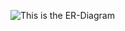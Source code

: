 ![This is the ER-Diagram](https://private-user-images.githubusercontent.com/180965862/420025876-a6012a59-9795-48f0-b10c-ceb60038ad91.png?jwt=eyJhbGciOiJIUzI1NiIsInR5cCI6IkpXVCJ9.eyJpc3MiOiJnaXRodWIuY29tIiwiYXVkIjoicmF3LmdpdGh1YnVzZXJjb250ZW50LmNvbSIsImtleSI6ImtleTUiLCJleHAiOjE3NDE1NDUxNDAsIm5iZiI6MTc0MTU0NDg0MCwicGF0aCI6Ii8xODA5NjU4NjIvNDIwMDI1ODc2LWE2MDEyYTU5LTk3OTUtNDhmMC1iMTBjLWNlYjYwMDM4YWQ5MS5wbmc_WC1BbXotQWxnb3JpdGhtPUFXUzQtSE1BQy1TSEEyNTYmWC1BbXotQ3JlZGVudGlhbD1BS0lBVkNPRFlMU0E1M1BRSzRaQSUyRjIwMjUwMzA5JTJGdXMtZWFzdC0xJTJGczMlMkZhd3M0X3JlcXVlc3QmWC1BbXotRGF0ZT0yMDI1MDMwOVQxODI3MjBaJlgtQW16LUV4cGlyZXM9MzAwJlgtQW16LVNpZ25hdHVyZT0wNGFiY2UxY2MzMzExOGE3M2NlOTIyYjUzMWI5ZmIzMGM2ZmQ0M2I3OTFhZmUwYzgwZGM1M2Y4YTA0YjQzYzcwJlgtQW16LVNpZ25lZEhlYWRlcnM9aG9zdCJ9.lZ5C24Pu-qwlc6Fdw7jZy7tj-ZciXkrlwJJWUyRD4S8)

